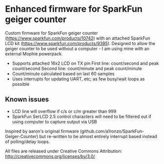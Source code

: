 Enhanced firmware for SparkFun geiger counter
=============================================

Custom firmware for SparkFun geiger counter
(https://www.sparkfun.com/products/10742) with an attached SparkFun
LCD kit (https://www.sparkfun.com/products/9395). Designed to allow
the geiger counter to be used without a computer - I am using mine
with an external Mophie powerpack.

* Supports attached 16x2 LCD on TX pin
    First line: count/second and peak count/second
    Second line: count/minute and peak count/minute
* Count/minute calculated based on last 60 samples
* Uses interrupts for updating UART, etc; as few busy/wait loops as
possible

Known issues
------------
* LCD line will overflow if c/s or c/m greater than 999
* SparkFun SerLCD 2.5 control characters will need to be filtered out
if using computer to capture output via USB

Inspired by aaron's original firmware
(github.com/a1ronzo/SparkFun-Geiger-Counter) but re-written to be
almost entirely interrupt based instead of polling/delay loops.

All files are released under Creative Commons Attribution:
http://creativecommons.org/licenses/by/3.0/

